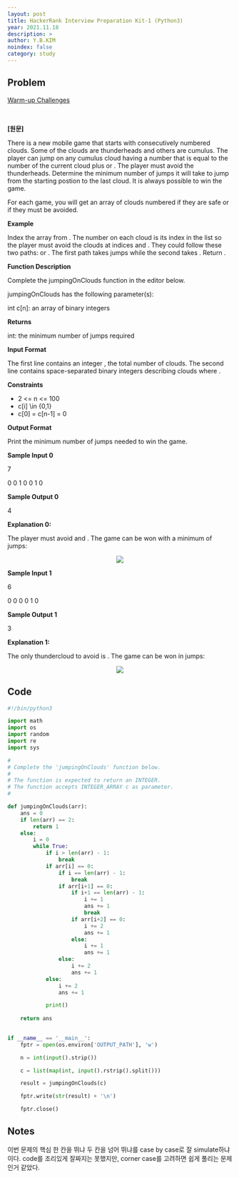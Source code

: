 ```yaml
---
layout: post
title: HackerRank Interview Preparation Kit-1 (Python3)
year: 2021.11.18
description: >
author: Y.B.KIM
noindex: false
category: study
---
```

**Problem**
---
[Warm-up Challenges](https://www.hackerrank.com/challenges/jumping-on-the-clouds/problem?isFullScreen=true&h_l=interview&playlist_slugs%5B%5D=interview-preparation-kit&playlist_slugs%5B%5D=warmup)

<br>

**[원문]**

There is a new mobile game that starts with consecutively numbered clouds. Some of the clouds are thunderheads and others are cumulus. The player can jump on any cumulus cloud having a number that is equal to the number of the current cloud plus  or . The player must avoid the thunderheads. Determine the minimum number of jumps it will take to jump from the starting postion to the last cloud. It is always possible to win the game.<br>

For each game, you will get an array of clouds numbered  if they are safe or  if they must be avoided.

**Example**

Index the array from . The number on each cloud is its index in the list so the player must avoid the clouds at indices  and . They could follow these two paths:  or . The first path takes  jumps while the second takes . Return .

**Function Description**

Complete the jumpingOnClouds function in the editor below.

jumpingOnClouds has the following parameter(s):

int c[n]: an array of binary integers

**Returns**

int: the minimum number of jumps required

**Input Format**

The first line contains an integer , the total number of clouds. The second line contains  space-separated binary integers describing clouds  where .

**Constraints**

* 2 <= n <= 100
* c[i] \in {0,1}
* c[0] = c[n-1] = 0

**Output Format**

Print the minimum number of jumps needed to win the game.

**Sample Input 0**

7

0 0 1 0 0 1 0

**Sample Output 0**

4

**Explanation 0:**

The player must avoid  and . The game can be won with a minimum of  jumps:

<div style="text-align: center;">
     <img src="https://s3.amazonaws.com/hr-challenge-images/20832/1461134731-c258160d15-jump2.png">
     <br>
</div>

**Sample Input 1**

6

0 0 0 0 1 0

**Sample Output 1**

3

**Explanation 1:**

The only thundercloud to avoid is . The game can be won in  jumps:

<div style="text-align: center;">
     <img src="https://s3.amazonaws.com/hr-challenge-images/20832/1461136358-764298d363-jump5.png">
     <br>
</div>


**Code**
---

``` python
#!/bin/python3

import math
import os
import random
import re
import sys

#
# Complete the 'jumpingOnClouds' function below.
#
# The function is expected to return an INTEGER.
# The function accepts INTEGER_ARRAY c as parameter.
#

def jumpingOnClouds(arr):
    ans = 0
    if len(arr) == 2:
        return 1
    else:
        i = 0
        while True:
            if i > len(arr) - 1:
                break
            if arr[i] == 0:
                if i == len(arr) - 1:
                    break
                if arr[i+1] == 0:
                    if i+1 == len(arr) - 1:
                        i += 1
                        ans += 1
                        break
                    if arr[i+2] == 0:
                        i += 2
                        ans += 1
                    else:
                        i += 1
                        ans += 1 
                else:
                    i += 2
                    ans += 1 
            else:
                i += 2
                ans += 1

            print()
    
    return ans
    

if __name__ == '__main__':
    fptr = open(os.environ['OUTPUT_PATH'], 'w')

    n = int(input().strip())

    c = list(map(int, input().rstrip().split()))

    result = jumpingOnClouds(c)

    fptr.write(str(result) + '\n')

    fptr.close()
```

**Notes**
---

이번 문제의 핵심 한 칸을 뛰냐 두 칸을 넘어 뛰냐를 case by case로 잘 simulate하냐이다. code를 조리있게 잘짜지는 못했지만, corner case를 고려하면 쉽게 풀리는 문제인거 같았다.<br><br>


<script type="text/javascript" src="https://cdnjs.buymeacoffee.com/1.0.0/button.prod.min.js" data-name="bmc-button" data-slug="ybkim95" data-color="#FFDD00" data-emoji=""  data-font="Comic" data-text="Buy me a coffee" data-outline-color="#000000" data-font-color="#000000" data-coffee-color="#ffffff" ></script>

